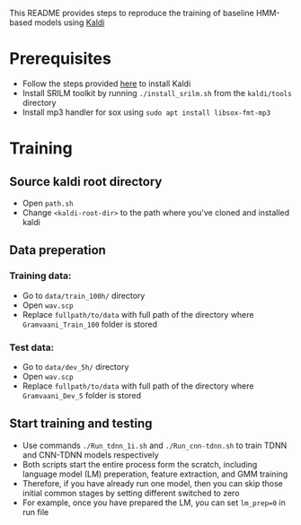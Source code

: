 This README provides steps to reproduce the training of baseline HMM-based models using [Kaldi](https://kaldi-asr.org/)

# Prerequisites
* Follow the steps provided [here](https://kaldi-asr.org/doc/install.html) to install Kaldi
* Install SRILM toolkit by running `./install_srilm.sh` from the `kaldi/tools` directory
* Install mp3 handler for sox using `sudo apt install libsox-fmt-mp3`

# Training

## Source kaldi root directory

* Open `path.sh` 
* Change `<kaldi-root-dir>` to the path where you've cloned and installed kaldi

## Data preperation
### Training data:
* Go to `data/train_100h/` directory
* Open `wav.scp`
* Replace `fullpath/to/data` with full path of the directory where `Gramvaani_Train_100` folder is stored
### Test data:
* Go to `data/dev_5h/` directory
* Open `wav.scp`
* Replace `fullpath/to/data` with full path of the directory where `Gramvaani_Dev_5` folder is stored


## Start training and testing
* Use commands `./Run_tdnn_1i.sh` and `./Run_cnn-tdnn.sh` to train TDNN and CNN-TDNN models respectively
* Both scripts start the entire process form the scratch, including language model (LM) preperation, feature extraction, and GMM training
* Therefore, if you have already run one model, then you can skip those initial common stages by setting different switched to zero
* For example, once you have prepared the LM, you can set `lm_prep=0` in run file
